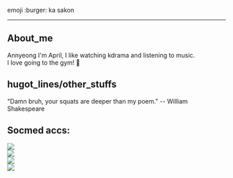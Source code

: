 emoji :burger: ka sakon 
***
## About_me
Annyeong I'm April, I like watching kdrama and listening to music.  <br/> 
I love going to the gym! :running:

## hugot_lines/other_stuffs
"Damn bruh, your squats are deeper than my poem." -- William Shakespeare

## Socmed accs:
<a href="https://www.facebook.com/aprilsuar" rel="nofollow"><img src="https://img.shields.io/badge/Facebook-1877F2?style=for-the-badge&logo=facebook&logoColor=white%22%3E"> <br>
<a href="https://discordapp.com/users/eprel#6581/" rel="nofollow"><img src="https://img.shields.io/badge/Discord-7289DA?style=for-the-badge&logo=discord&logoColor=white%22%3E"> <br>
<a href = "https://www.instagram.com/april.s__/ "> <img src ="https://img.shields.io/badge/Instagram-E4405F?style=for-the-badge&logo=instagram&logoColor=white%22%3E">
 <br>
<a href = "https://twitter.com/aprilsuarx" ><img src="https://img.shields.io/twitter/url.svg?style=social&url=https%3A%2F%2Fsieglst"> </a> <br>